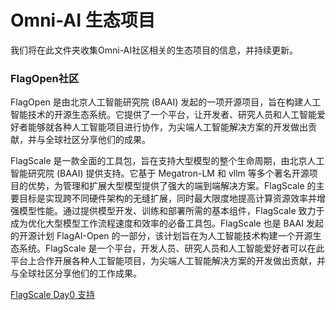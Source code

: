 # Omni-AI 生态项目

我们将在此文件夹收集Omni-AI社区相关的生态项目的信息，并持续更新。

### FlagOpen社区

FlagOpen 是由北京人工智能研究院 (BAAI) 发起的一项开源项目，旨在构建人工智能技术的开源生态系统。它提供了一个平台，让开发者、研究人员和人工智能爱好者能够就各种人工智能项目进行协作，为尖端人工智能解决方案的开发做出贡献，并与全球社区分享他们的成果。

FlagScale 是一款全面的工具包，旨在支持大型模型的整个生命周期，由北京人工智能研究院 (BAAI) 提供支持。它基于 Megatron-LM 和 vllm 等多个著名开源项目的优势，为管理和扩展大型模型提供了强大的端到端解决方案。FlagScale 的主要目标是实现跨不同硬件架构的无缝扩展，同时最大限度地提高计算资源效率并增强模型性能。通过提供模型开发、训练和部署所需的基本组件，FlagScale 致力于成为优化大型模型工作流程速度和效率的必备工具包。FlagScale 也是 BAAI 发起的开源计划 FlagAI-Open 的一部分，该计划旨在为人工智能技术构建一个开源生态系统。FlagScale 是一个平台，开发人员、研究人员和人工智能爱好者可以在此平台上合作开展各种人工智能项目，为尖端人工智能解决方案的开发做出贡献，并与全球社区分享他们的工作成果。

[FlagScale Day0 支持](https://github.com/FlagOpen/FlagScale/pull/630)